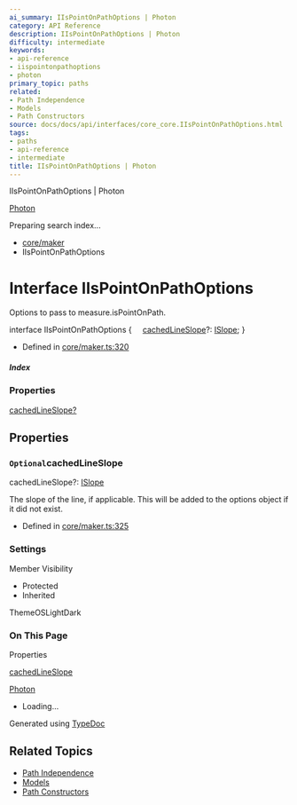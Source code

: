 ```yaml
---
ai_summary: IIsPointOnPathOptions | Photon
category: API Reference
description: IIsPointOnPathOptions | Photon
difficulty: intermediate
keywords:
- api-reference
- iispointonpathoptions
- photon
primary_topic: paths
related:
- Path Independence
- Models
- Path Constructors
source: docs/docs/api/interfaces/core_core.IIsPointOnPathOptions.html
tags:
- paths
- api-reference
- intermediate
title: IIsPointOnPathOptions | Photon
---
```

IIsPointOnPathOptions | Photon

[Photon](../index.md)




Preparing search index...

* [core/maker](../modules/core_core.md)
* IIsPointOnPathOptions

# Interface IIsPointOnPathOptions

Options to pass to measure.isPointOnPath.

interface IIsPointOnPathOptions {
    [cachedLineSlope](#cachedlineslope)?: [ISlope](core_core.ISlope.md);
}

* Defined in [core/maker.ts:320](https://github.com/mwhite454/photon/blob/main/packages/photon/src/core/maker.ts#L320)

##### Index

### Properties

[cachedLineSlope?](#cachedlineslope)

## Properties

### `Optional`cachedLineSlope

cachedLineSlope?: [ISlope](core_core.ISlope.md)

The slope of the line, if applicable. This will be added to the options object if it did not exist.

* Defined in [core/maker.ts:325](https://github.com/mwhite454/photon/blob/main/packages/photon/src/core/maker.ts#L325)

### Settings

Member Visibility

* Protected
* Inherited

ThemeOSLightDark

### On This Page

Properties

[cachedLineSlope](#cachedlineslope)

[Photon](../index.md)

* Loading...

Generated using [TypeDoc](https://typedoc.org/)

## Related Topics

- [Path Independence](../index.md)
- [Models](../index.md)
- [Path Constructors](../index.md)
